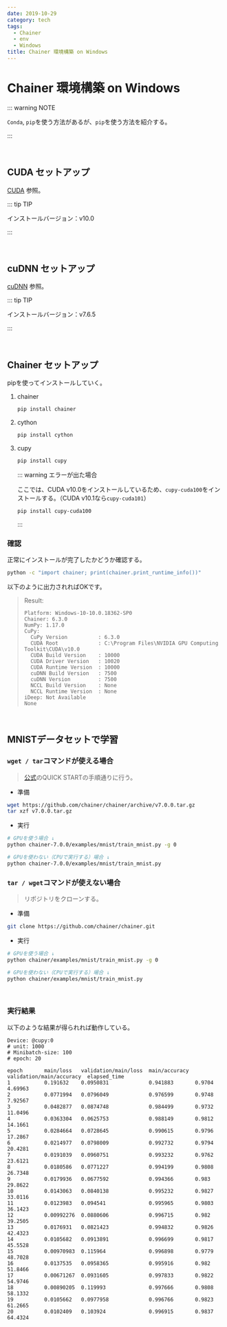 ```yaml
---
date: 2019-10-29
category: tech
tags:
  - Chainer
  - env
  - Windows
title: Chainer 環境構築 on Windows
---
```


# Chainer 環境構築 on Windows

::: warning NOTE

`Conda`, `pip`を使う方法があるが、`pip`を使う方法を紹介する。

:::

<br>

## CUDA セットアップ

[CUDA](https://ichiya.netlify.app/posts/2020/02/29/_20200229.html#cuda) 参照。

::: tip TIP

インストールバージョン：v10.0

:::

<br>

## cuDNN セットアップ

[cuDNN](https://ichiya.netlify.app/posts/2020/02/29/_20200229.html#cudnn) 参照。

::: tip TIP

インストールバージョン：v7.6.5

:::

<br>

## Chainer セットアップ

pipを使ってインストールしていく。

1. chainer

   ```sh
   pip install chainer
   ```

2. cython

   ```sh
   pip install cython
   ```

3. cupy

   ```sh
   pip install cupy
   ```

   ::: warning エラーが出た場合

   ここでは、CUDA v10.0をインストールしているため、`cupy-cuda100`をインストールする。（CUDA v10.1なら`cupy-cuda101`）

   ```sh
   pip install cupy-cuda100
   ```

   :::

### <HC/> 確認

正常にインストールが完了したかどうか確認する。

```sh
python -c "import chainer; print(chainer.print_runtime_info())"
```

以下のように出力されればOKです。

> Result:
>
> ```
> Platform: Windows-10-10.0.18362-SP0
> Chainer: 6.3.0
> NumPy: 1.17.0
> CuPy:
>   CuPy Version          : 6.3.0
>   CUDA Root             : C:\Program Files\NVIDIA GPU Computing Toolkit\CUDA\v10.0
>   CUDA Build Version    : 10000
>   CUDA Driver Version   : 10020
>   CUDA Runtime Version  : 10000
>   cuDNN Build Version   : 7500
>   cuDNN Version         : 7500
>   NCCL Build Version    : None
>   NCCL Runtime Version  : None
> iDeep: Not Available
> None
> ```

<br>

## MNISTデータセットで学習

### <HC/> `wget / tar`コマンドが使える場合

> [公式](https://chainer.org/)のQUICK STARTの手順通りに行う。

+ 準備

```sh
wget https://github.com/chainer/chainer/archive/v7.0.0.tar.gz
tar xzf v7.0.0.tar.gz
```

+ 実行

```sh
# GPUを使う場合 ↓
python chainer-7.0.0/examples/mnist/train_mnist.py -g 0

# GPUを使わない（CPUで実行する）場合 ↓
python chainer-7.0.0/examples/mnist/train_mnist.py
```

### <HC/> `tar / wget`コマンドが使えない場合

> リポジトリをクローンする。

+ 準備

```sh
git clone https://github.com/chainer/chainer.git
```

+ 実行

```sh
# GPUを使う場合 ↓
python chainer/examples/mnist/train_mnist.py -g 0

# GPUを使わない（CPUで実行する）場合 ↓
python chainer/examples/mnist/train_mnist.py
```

<br>

### <HC/> 実行結果

以下のような結果が得られれば動作している。

```
Device: @cupy:0
# unit: 1000
# Minibatch-size: 100
# epoch: 20

epoch       main/loss   validation/main/loss  main/accuracy  validation/main/accuracy  elapsed_time
1           0.191632    0.0950831             0.941883       0.9704                    4.69963
2           0.0771994   0.0796049             0.976599       0.9748                    7.92567
3           0.0482877   0.0874748             0.984499       0.9732                    11.0496
4           0.0363304   0.0625753             0.988149       0.9812                    14.1661
5           0.0284664   0.0728645             0.990615       0.9796                    17.2867
6           0.0214977   0.0798009             0.992732       0.9794                    20.4281
7           0.0191039   0.0960751             0.993232       0.9762                    23.6121
8           0.0180586   0.0771227             0.994199       0.9808                    26.7348
9           0.0179936   0.0677592             0.994366       0.983                     29.8622
10          0.0143063   0.0840138             0.995232       0.9827                    33.0116
11          0.0123983   0.094541              0.995965       0.9803                    36.1423
12          0.00992276  0.0880606             0.996715       0.982                     39.2505
13          0.0176931   0.0821423             0.994832       0.9826                    42.4323
14          0.0105682   0.0913891             0.996699       0.9817                    45.5528
15          0.00970983  0.115964              0.996898       0.9779                    48.7028
16          0.0137535   0.0958365             0.995916       0.982                     51.8466
17          0.00671267  0.0931605             0.997833       0.9822                    54.9746
18          0.00890205  0.119993              0.997666       0.9808                    58.1332
19          0.0105662   0.0977958             0.996766       0.9823                    61.2665
20          0.0102409   0.103924              0.996915       0.9837                    64.4324
```
